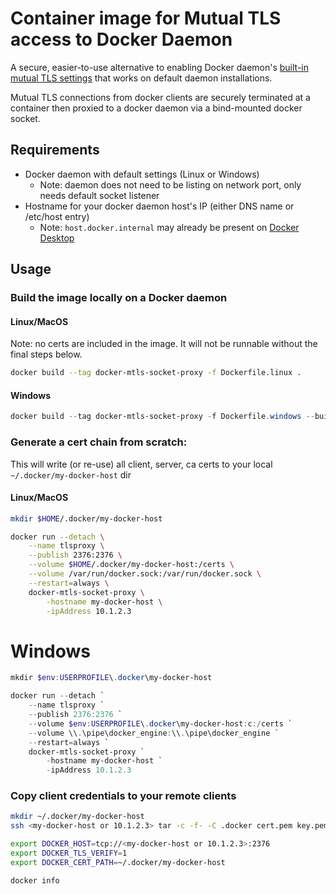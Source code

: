 # Container image for Mutual TLS access to Docker Daemon
A secure, easier-to-use alternative to enabling Docker daemon's [built-in mutual TLS settings](https://docs.docker.com/engine/security/https) that works on default daemon installations.

Mutual TLS connections from docker clients are securely terminated at a container then proxied to a docker daemon via a bind-mounted docker socket. 

## Requirements
* Docker daemon with default settings (Linux or Windows)
  * Note: daemon does not need to be listing on network port, only needs default socket listener
* Hostname for your docker daemon host's IP (either DNS name or /etc/host entry)
  * Note: `host.docker.internal` may already be present on [Docker Desktop](https://docs.docker.com/docker-for-mac/networking/#use-cases-and-workarounds) 

## Usage

### Build the image locally on a Docker daemon
#### Linux/MacOS
Note: no certs are included in the image. It will not be runnable without the final steps below.

```bash
docker build --tag docker-mtls-socket-proxy -f Dockerfile.linux .
```
  
#### Windows
```powershell
docker build --tag docker-mtls-socket-proxy -f Dockerfile.windows --build-arg os_tag=1809 .
```

### Generate a cert chain from scratch:
This will write (or re-use) all client, server, ca certs to your local `~/.docker/my-docker-host` dir

#### Linux/MacOS
```bash
mkdir $HOME/.docker/my-docker-host

docker run --detach \
    --name tlsproxy \
    --publish 2376:2376 \
    --volume $HOME/.docker/my-docker-host:/certs \
    --volume /var/run/docker.sock:/var/run/docker.sock \
    --restart=always \
    docker-mtls-socket-proxy \
        -hostname my-docker-host \
        -ipAddress 10.1.2.3
```

# Windows
```powershell
mkdir $env:USERPROFILE\.docker\my-docker-host

docker run --detach `
    --name tlsproxy `
    --publish 2376:2376 `
    --volume $env:USERPROFILE\.docker\my-docker-host:c:/certs `
    --volume \\.\pipe\docker_engine:\\.\pipe\docker_engine `
    --restart=always `
    docker-mtls-socket-proxy `
        -hostname my-docker-host `
        -ipAddress 10.1.2.3
```

### Copy client credentials to your remote clients

```bash
mkdir ~/.docker/my-docker-host
ssh <my-docker-host or 10.1.2.3> tar -c -f- -C .docker cert.pem key.pem ca.pem | tar -x -f- -C ~/.docker/my-docker-host

export DOCKER_HOST=tcp://<my-docker-host or 10.1.2.3>:2376
export DOCKER_TLS_VERIFY=1
export DOCKER_CERT_PATH=~/.docker/my-docker-host

docker info
```
